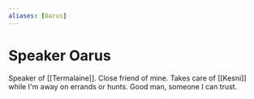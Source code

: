 ```yaml
---
aliases: [Oarus]
---
```

# Speaker Oarus

Speaker of [[Termalaine]]. Close friend of mine. Takes care of [[Kesni]] while I'm away on errands or hunts. Good man, someone I can trust.